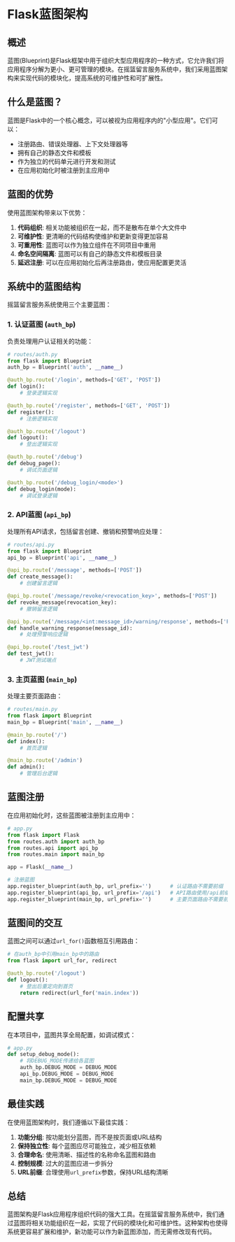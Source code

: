 # Flask蓝图架构

## 概述

蓝图(Blueprint)是Flask框架中用于组织大型应用程序的一种方式，它允许我们将应用程序分解为更小、更可管理的模块。在摇篮留言服务系统中，我们采用蓝图架构来实现代码的模块化，提高系统的可维护性和可扩展性。

## 什么是蓝图？

蓝图是Flask中的一个核心概念，可以被视为应用程序内的"小型应用"。它们可以：

- 注册路由、错误处理器、上下文处理器等
- 拥有自己的静态文件和模板
- 作为独立的代码单元进行开发和测试
- 在应用初始化时被注册到主应用中

## 蓝图的优势

使用蓝图架构带来以下优势：

1. **代码组织**: 相关功能被组织在一起，而不是散布在单个大文件中
2. **可维护性**: 更清晰的代码结构使维护和更新变得更加容易
3. **可重用性**: 蓝图可以作为独立组件在不同项目中重用
4. **命名空间隔离**: 蓝图可以有自己的静态文件和模板目录
5. **延迟注册**: 可以在应用初始化后再注册路由，使应用配置更灵活

## 系统中的蓝图结构

摇篮留言服务系统使用三个主要蓝图：

### 1. 认证蓝图 (`auth_bp`)

负责处理用户认证相关的功能：

```python
# routes/auth.py
from flask import Blueprint
auth_bp = Blueprint('auth', __name__)

@auth_bp.route('/login', methods=['GET', 'POST'])
def login():
    # 登录逻辑实现

@auth_bp.route('/register', methods=['GET', 'POST'])
def register():
    # 注册逻辑实现

@auth_bp.route('/logout')
def logout():
    # 登出逻辑实现

@auth_bp.route('/debug')
def debug_page():
    # 调试页面逻辑

@auth_bp.route('/debug_login/<mode>')
def debug_login(mode):
    # 调试登录逻辑
```

### 2. API蓝图 (`api_bp`)

处理所有API请求，包括留言创建、撤销和预警响应处理：

```python
# routes/api.py
from flask import Blueprint
api_bp = Blueprint('api', __name__)

@api_bp.route('/message', methods=['POST'])
def create_message():
    # 创建留言逻辑

@api_bp.route('/message/revoke/<revocation_key>', methods=['POST'])
def revoke_message(revocation_key):
    # 撤销留言逻辑

@api_bp.route('/message/<int:message_id>/warning/response', methods=['POST'])
def handle_warning_response(message_id):
    # 处理预警响应逻辑

@api_bp.route('/test_jwt')
def test_jwt():
    # JWT测试端点
```

### 3. 主页蓝图 (`main_bp`)

处理主要页面路由：

```python
# routes/main.py
from flask import Blueprint
main_bp = Blueprint('main', __name__)

@main_bp.route('/')
def index():
    # 首页逻辑

@main_bp.route('/admin')
def admin():
    # 管理后台逻辑
```

## 蓝图注册

在应用初始化时，这些蓝图被注册到主应用中：

```python
# app.py
from flask import Flask
from routes.auth import auth_bp
from routes.api import api_bp
from routes.main import main_bp

app = Flask(__name__)

# 注册蓝图
app.register_blueprint(auth_bp, url_prefix='')      # 认证路由不需要前缀
app.register_blueprint(api_bp, url_prefix='/api')   # API路由使用/api前缀
app.register_blueprint(main_bp, url_prefix='')      # 主要页面路由不需要前缀
```

## 蓝图间的交互

蓝图之间可以通过`url_for()`函数相互引用路由：

```python
# 在auth_bp中引用main_bp中的路由
from flask import url_for, redirect

@auth_bp.route('/logout')
def logout():
    # 登出后重定向到首页
    return redirect(url_for('main.index'))
```

## 配置共享

在本项目中，蓝图共享全局配置，如调试模式：

```python
# app.py
def setup_debug_mode():
    # 将DEBUG_MODE传递给各蓝图
    auth_bp.DEBUG_MODE = DEBUG_MODE
    api_bp.DEBUG_MODE = DEBUG_MODE
    main_bp.DEBUG_MODE = DEBUG_MODE
```

## 最佳实践

在使用蓝图架构时，我们遵循以下最佳实践：

1. **功能分组**: 按功能划分蓝图，而不是按页面或URL结构
2. **保持独立性**: 每个蓝图应尽可能独立，减少相互依赖
3. **合理命名**: 使用清晰、描述性的名称命名蓝图和路由
4. **控制规模**: 过大的蓝图应进一步拆分
5. **URL前缀**: 合理使用`url_prefix`参数，保持URL结构清晰

## 总结

蓝图架构是Flask应用程序组织代码的强大工具。在摇篮留言服务系统中，我们通过蓝图将相关功能组织在一起，实现了代码的模块化和可维护性。这种架构也使得系统更容易扩展和维护，新功能可以作为新蓝图添加，而无需修改现有代码。 